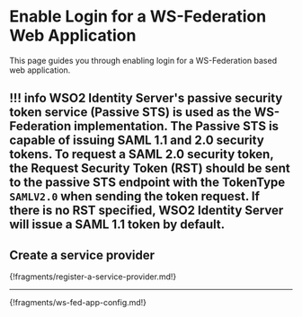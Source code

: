 # Enable Login for a WS-Federation Web Application

This page guides you through enabling login for a WS-Federation based web application. 

!!! info 
    WSO2 Identity Server's passive security token service (Passive STS) is used as the WS-Federation implementation. 
    The Passive STS is capable of issuing SAML 1.1 and 2.0 security tokens.
	To request a SAML 2.0 security token, the Request Security Token (RST) should be sent to the passive STS endpoint 
	with the TokenType `SAMLV2.0` when sending the token request. If there is no RST specified, WSO2 Identity Server 
	will issue a SAML 1.1 token by default.
---

## Create a service provider

{!fragments/register-a-service-provider.md!}

---

{!fragments/ws-fed-app-config.md!}

